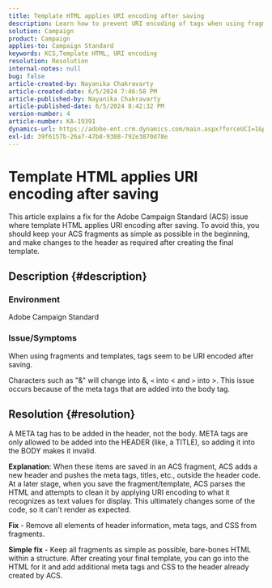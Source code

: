 ```yaml
---
title: Template HTML applies URI encoding after saving
description: Learn how to prevent URI encoding of tags when using fragments and templates in Adobe Campaign Standard.
solution: Campaign
product: Campaign
applies-to: Campaign Standard
keywords: KCS,Template HTML, URI encoding
resolution: Resolution
internal-notes: null
bug: false
article-created-by: Nayanika Chakravarty
article-created-date: 6/5/2024 7:46:58 PM
article-published-by: Nayanika Chakravarty
article-published-date: 6/5/2024 8:42:32 PM
version-number: 4
article-number: KA-19391
dynamics-url: https://adobe-ent.crm.dynamics.com/main.aspx?forceUCI=1&pagetype=entityrecord&etn=knowledgearticle&id=4ae9125b-7423-ef11-840b-6045bd006b25
exl-id: 39f6157b-26a7-47b8-9388-792e3870d78e
---
```

# Template HTML applies URI encoding after saving


This article explains a fix for the Adobe Campaign Standard (ACS) issue where template HTML applies URI encoding after saving. To avoid this, you should keep your ACS fragments as simple as possible in the beginning, and make changes to the header as required after creating the final template.

## Description {#description}


### Environment

Adobe Campaign Standard

### Issue/Symptoms

When using fragments and templates, tags seem to be URI encoded after saving.

Characters such as "&" will change into &amp;, `<`  into &lt; and `>` into &gt;. This issue occurs because of the meta tags that are added into the body tag.


## Resolution {#resolution}


A META tag has to be added in the header, not the body. META tags are only allowed to be added into the HEADER (like, a TITLE), so adding it into the BODY makes it invalid.

<b>Explanation</b>: When these items are saved in an ACS fragment, ACS adds a new header and pushes the meta tags, titles, etc., outside the header code. At a later stage, when you save the fragment/template, ACS parses the HTML and attempts to clean it by applying URI encoding to what it recognizes as text values for display. This ultimately changes some of the code, so it can't render as expected.

<b>Fix</b> - Remove all elements of header information, meta tags, and CSS from fragments.

<b>Simple fix</b> - Keep all fragments as simple as possible, bare-bones HTML within a structure. After creating your final template, you can go into the HTML for it and add additional meta tags and CSS to the header already created by ACS.
